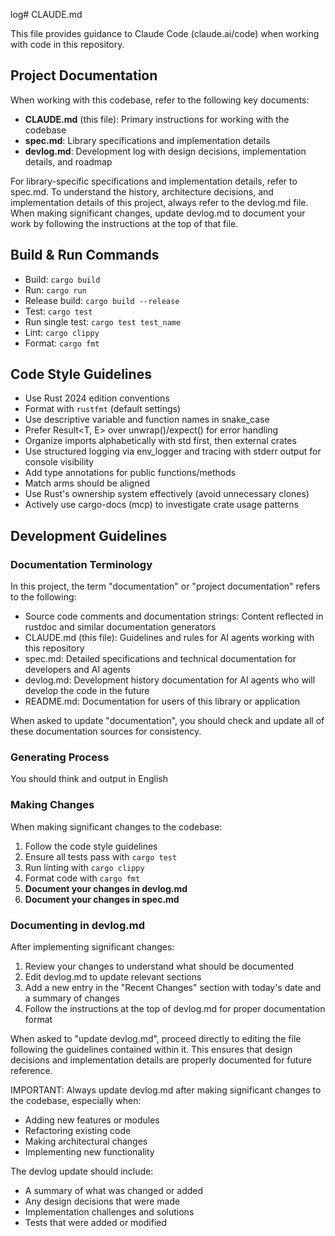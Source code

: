 log# CLAUDE.md

This file provides guidance to Claude Code (claude.ai/code) when working with code in this repository.

## Project Documentation

When working with this codebase, refer to the following key documents:

- **CLAUDE.md** (this file): Primary instructions for working with the codebase
- **spec.md**: Library specifications and implementation details
- **devlog.md**: Development log with design decisions, implementation details, and roadmap

For library-specific specifications and implementation details, refer to spec.md.
To understand the history, architecture decisions, and implementation details of this project, always refer to the devlog.md file.
When making significant changes, update devlog.md to document your work by following the instructions at the top of that file.

## Build & Run Commands

- Build: `cargo build`
- Run: `cargo run`
- Release build: `cargo build --release`
- Test: `cargo test`
- Run single test: `cargo test test_name`
- Lint: `cargo clippy`
- Format: `cargo fmt`

## Code Style Guidelines

- Use Rust 2024 edition conventions
- Format with `rustfmt` (default settings)
- Use descriptive variable and function names in snake_case
- Prefer Result<T, E> over unwrap()/expect() for error handling
- Organize imports alphabetically with std first, then external crates
- Use structured logging via env_logger and tracing with stderr output for console visibility
- Add type annotations for public functions/methods
- Match arms should be aligned
- Use Rust's ownership system effectively (avoid unnecessary clones)
- Actively use cargo-docs (mcp) to investigate crate usage patterns

## Development Guidelines

### Documentation Terminology

In this project, the term "documentation" or "project documentation" refers to the following:

- Source code comments and documentation strings: Content reflected in rustdoc and similar documentation generators
- CLAUDE.md (this file): Guidelines and rules for AI agents working with this repository
- spec.md: Detailed specifications and technical documentation for developers and AI agents
- devlog.md: Development history documentation for AI agents who will develop the code in the future
- README.md: Documentation for users of this library or application

When asked to update "documentation", you should check and update all of these documentation sources for consistency.

### Generating Process

You should think and output in English

### Making Changes

When making significant changes to the codebase:

1. Follow the code style guidelines
2. Ensure all tests pass with `cargo test`
3. Run linting with `cargo clippy`
4. Format code with `cargo fmt`
5. **Document your changes in devlog.md**
6. **Document your changes in spec.md**

### Documenting in devlog.md

After implementing significant changes:

1. Review your changes to understand what should be documented
2. Edit devlog.md to update relevant sections
3. Add a new entry in the "Recent Changes" section with today's date and a summary of changes
4. Follow the instructions at the top of devlog.md for proper documentation format

When asked to "update devlog.md", proceed directly to editing the file following the guidelines contained within it. This ensures that design decisions and implementation details are properly documented for future reference.

IMPORTANT: Always update devlog.md after making significant changes to the codebase, especially when:

- Adding new features or modules
- Refactoring existing code
- Making architectural changes
- Implementing new functionality

The devlog update should include:

- A summary of what was changed or added
- Any design decisions that were made
- Implementation challenges and solutions
- Tests that were added or modified
